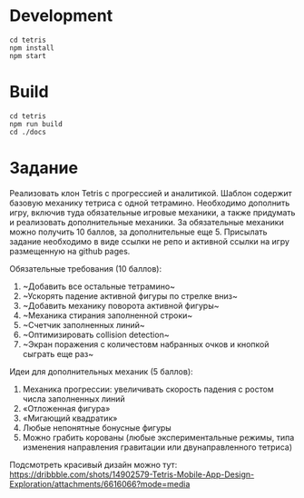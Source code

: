# Development

```
cd tetris
npm install
npm start
```

# Build

```
cd tetris
npm run build
cd ./docs
```

# Задание
Реализовать клон Tetris c прогрессией и аналитикой. Шаблон содержит базовую механику тетриса с одной тетрамино. Необходимо дополнить игру, включив туда обязательные игровые механики, а также придумать и реализовать дополнительные механики. За обязательные механики можно получить 10 баллов, за дополнительные еще 5. Присылать задание необходимо в виде ссылки не репо и активной ссылки на игру размещенную на github pages.

Обязательные требования (10 баллов):

1) ~Добавить все остальные тетрамино~
2) ~Ускорять падение активной фигуры по стрелке вниз~
3) ~Добавить механику поворота активной фигуры~
4) ~Механика стирания заполненной строки~
5) ~Счетчик заполненных линий~
6) ~Оптимизировать collision detection~
7) ~Экран поражения с количестовм набранных очков и кнопкой сыграть еще раз~

Идеи для дополнительных механик (5 баллов):

1) Механика прогрессии: увеличивать скорость падения с ростом числа заполненных линий
2) «Отложенная фигура»
3) «Мигающий квадратик»
4) Любые непонятные бонусные фигуры
5) Можно грабить корованы (любые экспериментальные режимы, типа изменения направления гравитации или двунаправленного тетриса)

Подсмотреть красивый дизайн можно тут: https://dribbble.com/shots/14902579-Tetris-Mobile-App-Design-Exploration/attachments/6616066?mode=media
